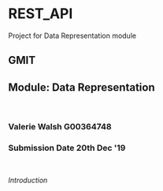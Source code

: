 # REST_API
Project for Data Representation module

## GMIT 
## Module: Data Representation
<br>

### Valerie Walsh G00364748
### Submission Date 20th Dec '19

<br>

<i>Introduction<i>
